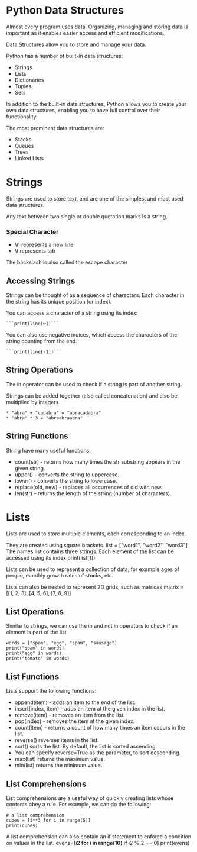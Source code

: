 
# Python Data Structures

Almost every program uses data.
Organizing, managing and storing data is important as it enables easier access and efficient modifications.

Data Structures allow you to store and manage your data.

Python has a number of built-in data structures:

	
* Strings
* Lists
* Dictionaries
* Tuples
* Sets

In addition to the built-in data structures, Python allows you to create your own data structures,
 enabling you to have full control over their functionality.

The most prominent data structures are:

* Stacks
* Queues
* Trees
* Linked Lists


# Strings

Strings are used to store text, and are one of the simplest and most used data structures.

Any text between two single or double quotation marks is a string.

### Special Character

* \n represents a new line
* \t represents tab

The backslash is also called the escape character

## Accessing Strings

Strings can be thought of as a sequence of characters. Each character in the string has its unique position (or index).

You can access a character of a string using its index:

	```print(line[0])```

You can also use negative indices, which access the characters of the string counting from the end.

	```print(line[-1])```


## String Operations

The in operator can be used to check if a string is part of another string.

Strings can be added together (also called concatenation) and also be multiplied by integers

	* "abra" + "cadabra" = "abracadabra"
	* "abra" * 3 = "abraabraabra"

## String Functions

String have many useful functions:
* count(str) -  returns how many times the str substring appears in the given string.
* upper() -  converts the string to uppercase.
* lower() -  converts the string to lowercase.
* replace(old, new) -  replaces all occurrences of old with new.
* len(str) -  returns the length of the string (number of characters).


# Lists


Lists are used to store multiple elements, each corresponding to an index.

They are created using square brackets.
	list = ["word1", "word2", "word3"]
The names list contains three strings. Each element of the list can be accessed using its index
	print(list[1])

Lists can be used to represent a collection of data, for example ages of people, monthly growth rates of stocks, etc.

Lists can also be nested to represent 2D grids, such as matrices
	matrix = [[1, 2, 3], [4, 5, 6], [7, 8, 9]]

## List Operations

Similar to strings, we can use the in and not in operators to check if an element is part of the list

	words = ["spam", "egg", "spam", "sausage"]
	print("spam" in words)
	print("egg" in words)
	print("tomato" in words)

## List Functions

Lists support the following functions:
* append(item) -  adds an item to the end of the list.
* insert(index, item) -  adds an item at the given index in the list.
* remove(item) -  removes an item from the list.
* pop(index) -  removes the item at the given index.
* count(item) -  returns a count of how many times an item occurs in the list.
* reverse() reverses items in the list.
* sort() sorts the list. By default, the list is sorted ascending.
* You can specify reverse=True as the parameter, to sort descending.
* max(list) returns the maximum value.
* min(list) returns the minimum value.


## List Comprehensions

List comprehensions are a useful way of quickly creating lists whose contents obey a rule.
For example, we can do the following:

	# a list comprehension
	cubes = [i**3 for i in range(5)]
	print(cubes)

A list comprehension can also contain an if statement to enforce a condition on values in the list.
	evens=[i**2 for i in range(10) if i**2 % 2 == 0]
	print(evens)
